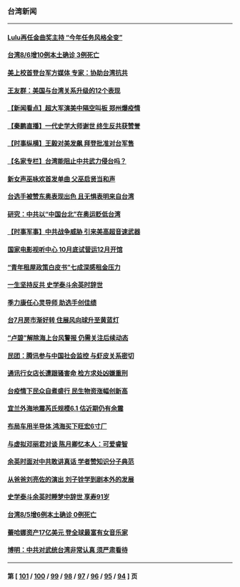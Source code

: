 ### 台湾新闻
---
#### [Lulu再任金曲奖主持  “今年任务风格全变”](../../pages/ncid1349361/n13143025.md) 
#### [台湾8/6增10例本土确诊 3例死亡](../../pages/ncid1349361/n13137684.md) 
#### [美上校首登台军方媒体 专家：协助台湾抗共](../../pages/ncid1349361/n13141670.md) 
#### [王友群：美国与台湾关系升级的12个表现](../../pages/ncid1349361/n13142233.md) 
#### [【新闻看点】超大军演美中隔空叫板 郑州爆疫情](../../pages/ncid1349361/n13142012.md) 
#### [【秦鹏直播】一代史学大师谢世 终生反共获赞誉](../../pages/ncid1349361/n13142075.md) 
#### [【时事纵横】王毅对美发飙 拜登批准对台军售](../../pages/ncid1349361/n13142057.md) 
#### [【名家专栏】台湾能阻止中共武力侵台吗？](../../pages/ncid1349361/n13141113.md) 
#### [新女声巫咏欢首发单曲 父巫启贤当和声](../../pages/ncid1349361/n13140479.md) 
#### [台选手被赞东奥表现出色 且无惧表明来自台湾](../../pages/ncid1349361/n13140909.md) 
#### [研究：中共以“中国台北”在奥运贬低台湾](../../pages/ncid1349361/n13140620.md) 
#### [【时事军事】中共战争威胁 引来美高超音速武器](../../pages/ncid1349361/n13141287.md) 
#### [国家电影视听中心 10月底试营运12月开馆](../../pages/ncid1349361/n13141040.md) 
#### [“青年租屋政策白皮书”七成深感租金压力](../../pages/ncid1349361/n13141034.md) 
#### [一生坚持反共 史学泰斗余英时辞世](../../pages/ncid1349361/n13141031.md) 
#### [季力康任心灵导师 助选手创佳绩](../../pages/ncid1349361/n13141036.md) 
#### [台7月房市渐好转 住展风向球升至黄蓝灯](../../pages/ncid1349361/n13141029.md) 
#### [“卢碧”解除海上台风警报 仍需关注后续动态](../../pages/ncid1349361/n13141025.md) 
#### [民团：腾讯参与中国社会监控 与虾皮关系密切](../../pages/ncid1349361/n13141021.md) 
#### [通讯行女店长遭跟骚害命 检方求处凶嫌重刑](../../pages/ncid1349361/n13141019.md) 
#### [台疫情下民众自煮盛行 民生物资涨幅创新高](../../pages/ncid1349361/n13141014.md) 
#### [宜兰外海地震芮氏规模6.1 估近期仍有余震](../../pages/ncid1349361/n13141012.md) 
#### [布局车用半导体 鸿海买下旺宏6寸厂](../../pages/ncid1349361/n13141017.md) 
#### [与虚拟邓丽君对谈 陈月卿忆本人：可爱睿智](../../pages/ncid1349361/n13140821.md) 
#### [余英时面对中共敢讲真话 学者赞知识分子典范](../../pages/ncid1349361/n13140519.md) 
#### [从爸爸刘亮佐的演出 刘子铨学到剧本外的发展](../../pages/ncid1349361/n13140153.md) 
#### [史学泰斗余英时睡梦中辞世 享寿91岁](../../pages/ncid1349361/n13139877.md) 
#### [台湾8/5增6例本土确诊 0例死亡](../../pages/ncid1349361/n13140275.md) 
#### [蕾哈娜资产17亿美元 登全球最富有女音乐家](../../pages/ncid1349361/n13140279.md) 
#### [博明：中共对武统台湾非常认真 须严肃看待](../../pages/ncid1349361/n13140018.md) 

---
#### 第 [ [101](./101.md) / [100](./100.md) / [99](./99.md) / [98](./98.md) / [97](./97.md) / [96](./96.md) / [95](./95.md) / [94](./94.md) ] 页

